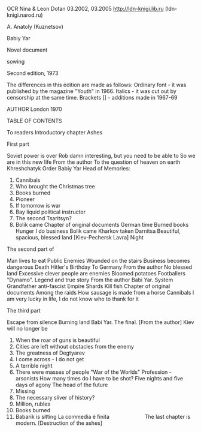 OCR Nina & Leon Dotan 03.2002, 03.2005
http://ldn-knigi.lib.ru (ldn-knigi.narod.ru)






A. Anatoly (Kuznetsov)




Babiy Yar


Novel document










sowing

Second edition, 1973










The differences in this edition are made as follows:
Ordinary font - it was published by the magazine "Youth"
in 1966. Italics - it was cut out by censorship at the same time.
Brackets [] - additions made in 1967-69

AUTHOR
London 1970




TABLE OF CONTENTS

To readers
Introductory chapter Ashes

First part

Soviet power is over
Rob damn interesting, but you need to be able to
So we are in this new life
From the author
To the question of heaven on earth
Khreshchatyk
Order
Babiy Yar
Head of Memories:
1. Cannibals
2. Who brought the Christmas tree
3. Books burned
4. Pioneer
5. If tomorrow is war
6. Bay liquid political instructor
7. The second Tsaritsyn?
8. Bolik came
Chapter of original documents
German time
Burned books
Hunger
I do business
Bolik came
Kharkov taken
Darnitsa
Beautiful, spacious, blessed land
[Kiev-Pechersk Lavra]
Night

The second part of

Man lives to eat
Public Enemies
Wounded on the stairs
Business becomes dangerous
Death
Hitler's Birthday
To Germany
From the author
No blessed land
Excessive clever people are enemies
Bloomed potatoes
Footballers "Dynamo". Legend and true story
From the author
Babi Yar. System
Grandfather anti-fascist
Empire Shards
Kill fish
Chapter of original documents
Among the raids
How sausage is made from a horse
Cannibals
I am very lucky in life, I do not know who to thank for it

The third part

Escape from silence
Burning land Babi Yar. The final. [From the author]
Kiev will no longer be
1. When the roar of guns is beautiful
2. Cities are left without obstacles from the enemy
3. The greatness of Degtyarev
4. I come across - I do not get
5. A terrible night
6. There were masses of people
"War of the Worlds"
Profession - arsonists
How many times do I have to be shot?
Five nights and five days of agony
The head of the future
1. Missing
2. The necessary sliver of history?
3. Million, rubles
4. Books burned
5. Babarik is sitting
La commedia é finita
                      
The last chapter is modern.
[Destruction of the ashes]
